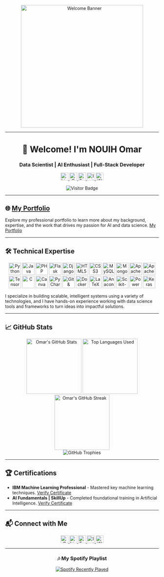 <div align="center">
  <img src="https://cdn.sanity.io/images/tlr8oxjg/production/5c3120359be5c4f225cd7b817811217041b759ab-1192x668.png?w=3840&q=100&fit=clip&auto=format" alt="Welcome Banner" height="400" />
</div>

---

<h1 align="center">👋 Welcome! I'm NOUIH Omar</h1>

<h3 align="center">Data Scientist | AI Enthusiast | Full-Stack Developer</h3>

<p align="center">
  <a href="https://www.linkedin.com/in/omarnouih/" target="_blank">
    <img src="https://img.shields.io/static/v1?message=LinkedIn&logo=linkedin&label=&color=0077B5&logoColor=white&labelColor=&style=for-the-badge" height="25" alt="LinkedIn" />
  </a>
  <a href="mailto:omarnouih@gmail.com" target="_blank">
    <img src="https://img.shields.io/static/v1?message=Gmail&logo=gmail&label=&color=D14836&logoColor=white&labelColor=&style=for-the-badge" height="25" alt="Gmail" />
  </a>
  <a href="https://web.facebook.com/omar.nouih" target="_blank">
    <img src="https://img.shields.io/static/v1?message=Facebook&logo=facebook&label=&color=1877F2&logoColor=white&labelColor=&style=for-the-badge" height="25" alt="Facebook" />
  </a>
  <a href="https://www.instagram.com/omar.nouih/" target="_blank">
    <img src="https://img.shields.io/static/v1?message=Instagram&logo=instagram&label=&color=E4405F&logoColor=white&labelColor=&style=for-the-badge" height="25" alt="Instagram" />
  </a>
  <a href="tel:+212708849710" target="_blank">
    <img src="https://img.shields.io/static/v1?message=WhatsApp&logo=whatsapp&label=&color=25D366&logoColor=white&labelColor=&style=for-the-badge" height="25" alt="WhatsApp" />
  </a>
</p>

<div align="center">
  <img src="https://visitor-badge.laobi.icu/badge?page_id=OmarNouih.OmarNouih&" alt="Visitor Badge" />
</div>

---

## 🌐 [My Portfolio](https://omarnouih.github.io/Portfolio/)

Explore my professional portfolio to learn more about my background, expertise, and the work that drives my passion for AI and data science. [My Portfolio](https://omarnouih.github.io/Portfolio/)

---

## 🛠️ Technical Expertise

<p align="center">
  <img src="https://cdn.jsdelivr.net/gh/devicons/devicon/icons/python/python-original.svg" height="40" alt="Python" />
  <img src="https://cdn.jsdelivr.net/gh/devicons/devicon/icons/java/java-original.svg" height="40" alt="Java" />
  <img src="https://cdn.jsdelivr.net/gh/devicons/devicon/icons/php/php-original.svg" height="40" alt="PHP" />
  <img src="https://cdn.jsdelivr.net/gh/devicons/devicon/icons/flask/flask-original.svg" height="40" alt="Flask" />
  <img src="https://cdn.jsdelivr.net/gh/devicons/devicon/icons/django/django-plain.svg" height="40" alt="Django" />
  <img src="https://cdn.jsdelivr.net/gh/devicons/devicon/icons/html5/html5-original.svg" height="40" alt="HTML5" />
  <img src="https://cdn.jsdelivr.net/gh/devicons/devicon/icons/css3/css3-original.svg" height="40" alt="CSS3" />
  <img src="https://cdn.jsdelivr.net/gh/devicons/devicon/icons/mysql/mysql-original.svg" height="40" alt="MySQL" />
  <img src="https://cdn.jsdelivr.net/gh/devicons/devicon/icons/mongodb/mongodb-original.svg" height="40" alt="MongoDB" />
  <img src="https://cdn.jsdelivr.net/gh/devicons/devicon/icons/apachekafka/apachekafka-original.svg" height="40" alt="Apache Kafka" />
  <img src="https://cdn.jsdelivr.net/gh/devicons/devicon/icons/apache/apache-original.svg" height="40" alt="Apache Spark" />
  <img src="https://cdn.jsdelivr.net/gh/devicons/devicon/icons/tensorflow/tensorflow-original.svg" height="40" alt="TensorFlow" />
  <img src="https://cdn.jsdelivr.net/gh/devicons/devicon/icons/c/c-original.svg" height="40" alt="C" />
  <img src="https://cdn.jsdelivr.net/gh/devicons/devicon/icons/canva/canva-original.svg" height="40" alt="Canva" />
  <img src="https://cdn.jsdelivr.net/gh/devicons/devicon/icons/pycharm/pycharm-original.svg" height="40" alt="PyCharm" />
  <img src="https://cdn.jsdelivr.net/gh/devicons/devicon/icons/github/github-original.svg" height="40" alt="Git & GitHub" />
  <img src="https://cdn.jsdelivr.net/gh/devicons/devicon/icons/docker/docker-original.svg" height="40" alt="Docker" />
  <img src="https://cdn.jsdelivr.net/gh/devicons/devicon/icons/latex/latex-original.svg" height="40" alt="LaTeX" />
  <img src="https://cdn.jsdelivr.net/gh/devicons/devicon/icons/anaconda/anaconda-original.svg" height="40" alt="Anaconda" />
  <img src="https://upload.wikimedia.org/wikipedia/commons/0/05/Scikit_learn_logo_small.svg" height="40" alt="Scikit-Learn" />
  <img src="https://img.icons8.com/color/48/000000/power-bi.png" height="40" alt="Power BI" />
  <img src="https://cdn.jsdelivr.net/gh/devicons/devicon/icons/keras/keras-original.svg" height="40" alt="Keras" />
</p>

I specialize in building scalable, intelligent systems using a variety of technologies, and I have hands-on experience working with data science tools and frameworks to turn ideas into impactful solutions.

---

## 📈 GitHub Stats

<div align="center">
  <img src="https://github-readme-stats.vercel.app/api?username=OmarNouih&theme=dracula&show_icons=true&count_private=true" height="180" alt="Omar's GitHub Stats" />
  <img src="https://github-readme-stats.vercel.app/api/top-langs/?username=OmarNouih&theme=dracula&layout=compact&langs_count=8" height="180" alt="Top Languages Used" />
  <img src="https://streak-stats.demolab.com?user=OmarNouih&theme=dracula&hide_border=false" height="180" alt="Omar's GitHub Streak" />
</div>

<div align="center">
  <img src="https://github-profile-trophy.vercel.app/?username=OmarNouih&theme=dracula&no-frame=true&column=4&margin-w=15&margin-h=15" alt="GitHub Trophies" />
</div>

---

## 🏆 Certifications

- **IBM Machine Learning Professional** - Mastered key machine learning techniques. [Verify Certificate](https://coursera.org/verify/professional-cert/K39QSKVM3XLV)
- **AI Fundamentals | SkillUp** - Completed foundational training in Artificial Intelligence. [Verify Certificate](https://skills.yourlearning.ibm.com/certificate/share/8914299c08ewogICJvYmplY3RJZCIgOiAiUExBTi1FODVEMDU3MjI2MkMiLAogICJvYmplY3RUeXBlIiA6ICJBQ1RJVklUWSIsCiAgImxlYXJuZXJDTlVNIiA6ICIyNzk4MTU0UkVHIgp9b96ecdcbfc-10)

---

## 📬 Connect with Me

<p align="center">
  <a href="mailto:omarnouih@gmail.com" target="_blank">
    <img src="https://img.shields.io/static/v1?message=Gmail&logo=gmail&label=&color=D14836&logoColor=white&labelColor=&style=for-the-badge" height="25" alt="Gmail" />
  </a>
  <a href="https://www.linkedin.com/in/omarnouih/" target="_blank">
    <img src="https://img.shields.io/static/v1?message=LinkedIn&logo=linkedin&label=&color=0077B5&logoColor=white&labelColor=&style=for-the-badge" height="25" alt="LinkedIn" />
  </a>
  <a href="https://web.facebook.com/omar.nouih" target="_blank">
    <img src="https://img.shields.io/static/v1?message=Facebook&logo=facebook&label=&color=1877F2&logoColor=white&labelColor=&style=for-the-badge" height="25" alt="Facebook" />
  </a>
  <a href="https://www.instagram.com/omar.nouih/" target="_blank">
    <img src="https://img.shields.io/static/v1?message=Instagram&logo=instagram&label=&color=E4405F&logoColor=white&labelColor=&style=for-the-badge" height="25" alt="Instagram" />
  </a>
  <a href="tel:+212708849710" target="_blank">
    <img src="https://img.shields.io/static/v1?message=WhatsApp&logo=whatsapp&label=&color=25D366&logoColor=white&labelColor=&style=for-the-badge" height="25" alt="WhatsApp" />
  </a>
</p>

---

<h3 align="center">🎶 My Spotify Playlist</h3>

<div align="center">
  <a href="https://open.spotify.com/user/313kjv4k7htgttp46se3awat7et4">
    <img src="https://spotify-recently-played-readme.vercel.app/api?user=313kjv4k7htgttp46se3awat7et4&count=3" alt="Spotify Recently Played" />
  </a>
</div>
